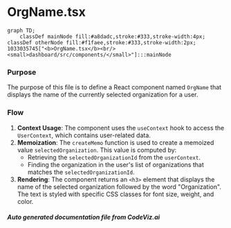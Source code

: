 # OrgName.tsx

```mermaid
graph TD;
    classDef mainNode fill:#a8dadc,stroke:#333,stroke-width:4px;
classDef otherNode fill:#f1faee,stroke:#333,stroke-width:2px;
1033035745["<b>OrgName.tsx</b><br/><small>dashboard/src/components/</small>"]:::mainNode

```
### Purpose
The purpose of this file is to define a React component named `OrgName` that displays the name of the currently selected organization for a user.

### Flow
1. **Context Usage**: The component uses the `useContext` hook to access the `UserContext`, which contains user-related data.
2. **Memoization**: The `createMemo` function is used to create a memoized value `selectedOrganization`. This value is computed by:
   - Retrieving the `selectedOrganizationId` from the `userContext`.
   - Finding the organization in the user's list of organizations that matches the `selectedOrganizationId`.
3. **Rendering**: The component returns an `<h3>` element that displays the name of the selected organization followed by the word "Organization". The text is styled with specific CSS classes for font size, weight, and color.

##### Auto generated documentation file from CodeViz.ai
